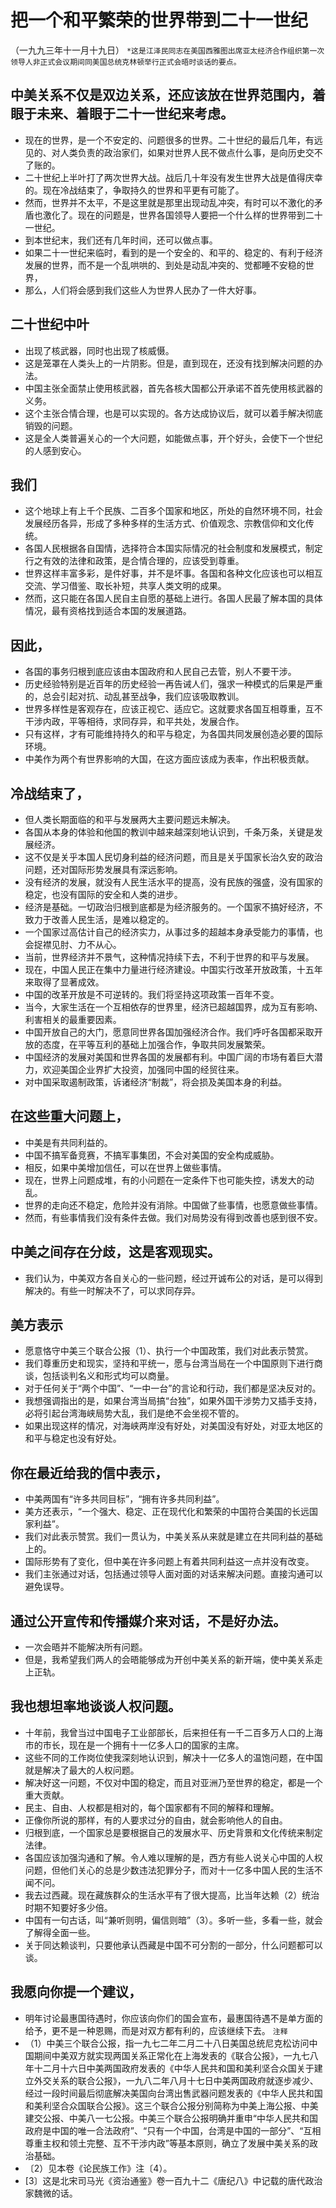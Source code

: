 # 把一个和平繁荣的世界带到二十一世纪（一九九三年十一月十九日）
`*这是江泽民同志在美国西雅图出席亚太经济合作组织第一次领导人非正式会议期间同美国总统克林顿举行正式会晤时谈话的要点。`## 中美关系不仅是双边关系，还应该放在世界范围内，着眼于未来、着眼于二十一世纪来考虑。
- 现在的世界，是一个不安定的、问题很多的世界。二十世纪的最后几年，有远见的、对人类负责的政治家们，如果对世界人民不做点什么事，是向历史交不了账的。
- 二十世纪上半叶打了两次世界大战。战后几十年没有发生世界大战是值得庆幸的。现在冷战结束了，争取持久的世界和平更有可能了。
- 然而，世界并不太平，不是这里就是那里出现动乱冲突，有时可以不激化的矛盾也激化了。现在的问题是，世界各国领导人要把一个什么样的世界带到二十一世纪。
- 到本世纪末，我们还有几年时间，还可以做点事。
- 如果二十一世纪来临时，看到的是一个安全的、和平的、稳定的、有利于经济发展的世界，而不是一个乱哄哄的、到处是动乱冲突的、觉都睡不安稳的世界，
- 那么，人们将会感到我们这些人为世界人民办了一件大好事。## 二十世纪中叶
- 出现了核武器，同时也出现了核威慑。
- 这是笼罩在人类头上的一片阴影。但是，直到现在，还没有找到解决问题的办法。
- 中国主张全面禁止使用核武器，首先各核大国都公开承诺不首先使用核武器的义务。
- 这个主张合情合理，也是可以实现的。各方达成协议后，就可以着手解决彻底销毁的问题。
- 这是全人类普遍关心的一个大问题，如能做点事，开个好头，会使下一个世纪的人感到安心。## 我们
- 这个地球上有上千个民族、二百多个国家和地区，所处的自然环境不同，社会发展经历各异，形成了多种多样的生活方式、价值观念、宗教信仰和文化传统。
- 各国人民根据各自国情，选择符合本国实际情况的社会制度和发展模式，制定行之有效的法律和政策，是合情合理的，应该受到尊重。
- 世界这样丰富多彩，是件好事，并不是坏事。各国和各种文化应该也可以相互交流、学习借鉴、取长补短，共享人类文明的成果。
- 然而，这只能在各国人民自主自愿的基础上进行。各国人民最了解本国的具体情况，最有资格找到适合本国的发展道路。## 因此，
- 各国的事务归根到底应该由本国政府和人民自己去管，别人不要干涉。
- 历史经验特别是近百年的历史经验一再告诫人们，强求一种模式的后果是严重的，总会引起对抗、动乱甚至战争，我们应该吸取教训。
- 世界多样性是客观存在，应该正视它、适应它。这就要求各国互相尊重，互不干涉内政，平等相待，求同存异，和平共处，发展合作。
- 只有这样，才有可能维持持久的和平与稳定，为各国共同发展创造必要的国际环境。
- 中美作为两个有世界影响的大国，在这方面应该成为表率，作出积极贡献。## 冷战结束了，
- 但人类长期面临的和平与发展两大主要问题远未解决。
- 各国从本身的体验和他国的教训中越来越深刻地认识到，千条万条，关键是发展经济。
- 这不仅是关乎本国人民切身利益的经济问题，而且是关乎国家长治久安的政治问题，还对国际形势发展具有深远影响。
- 没有经济的发展，就没有人民生活水平的提高，没有民族的强盛，没有国家的稳定，也没有国际的安全和人类的进步。
- 经济是基础。一切政治归根到底都是为经济服务的。一个国家不搞好经济，不致力于改善人民生活，是难以稳定的。
- 一个国家过高估计自己的经济实力，从事过多的超越本身承受能力的事情，也会捉襟见肘、力不从心。
- 当前，世界经济并不景气，这种情况持续下去，不利于世界的和平与发展。
- 现在，中国人民正在集中力量进行经济建设。中国实行改革开放政策，十五年来取得了显著成效。
- 中国的改革开放是不可逆转的。我们将坚持这项政策一百年不变。
- 当今，大家生活在一个互相依存的世界里，经济已超越国界，成为互有影响、利害相关的最重要因素。
- 中国开放自己的大门，愿意同世界各国加强经济合作。我们呼吁各国都采取开放的态度，在平等互利的基础上加强合作，争取共同发展繁荣。
- 中国经济的发展对美国和世界各国的发展都有利。中国广阔的市场有着巨大潜力，欢迎美国企业界扩大投资，加强同中国的经贸往来。
- 对中国采取遏制政策，诉诸经济“制裁”，将会损及美国本身的利益。## 在这些重大问题上，
- 中美是有共同利益的。
- 中国不搞军备竞赛，不搞军事集团，不会对美国的安全构成威胁。
- 相反，如果中美增加信任，可以在世界上做些事情。
- 现在，世界上问题成堆，有的小问题在一定条件下也可能失控，诱发大的动乱。
- 世界的走向还不稳定，危险并没有消除。中国做了些事情，也愿意做些事情。
- 然而，有些事情我们没有条件去做。我们对局势没有得到改善也感到很不安。## 中美之间存在分歧，这是客观现实。
- 我们认为，中美双方各自关心的一些问题，经过开诚布公的对话，是可以得到解决的。有些一时解决不了，可以求同存异。## 美方表示
- 愿意恪守中美三个联合公报（1）、执行一个中国政策，我们对此表示赞赏。
- 我们尊重历史和现实，坚持和平统一，愿与台湾当局在一个中国原则下进行商谈，包括谈判名义和形式均可以商量。
- 对于任何关于“两个中国”、“一中一台”的言论和行动，我们都是坚决反对的。
- 我想强调指出的是，如果台湾当局搞“台独”，如果外国干涉势力又插手支持，必将引起台湾海峡局势大乱，我们是绝不会坐视不管的。
- 如果出现这样的情况，对海峡两岸没有好处，对美国没有好处，对亚太地区的和平与稳定也没有好处。## 你在最近给我的信中表示，
- 中美两国有“许多共同目标”，“拥有许多共同利益”。
- 美方还表示，“一个强大、稳定、正在现代化和繁荣的中国符合美国的长远国家利益”。
- 我们对此表示赞赏。我们一贯认为，中美关系从来就是建立在共同利益的基础上的。
- 国际形势有了变化，但中美在许多问题上有着共同利益这一点并没有改变。
- 我们主张通过对话，包括通过领导人面对面的对话来解决问题。直接沟通可以避免误导。## 通过公开宣传和传播媒介来对话，不是好办法。
-  一次会晤并不能解决所有问题。
-  但是，我希望我们两人的会晤能够成为开创中美关系的新开端，使中美关系走上正轨。## 我也想坦率地谈谈人权问题。
- 十年前，我曾当过中国电子工业部部长，后来担任有一千二百多万人口的上海市的市长，现在是一个拥有十一亿多人口的国家的主席。
- 这些不同的工作岗位使我深刻地认识到，解决十一亿多人的温饱问题，在中国就是解决了最大的人权问题。
- 解决好这一问题，不仅对中国的稳定，而且对亚洲乃至世界的稳定，都是一个重大贡献。
- 民主、自由、人权都是相对的，每个国家都有不同的解释和理解。
- 正像你所说的那样，有的人要求过分的自由，就会影响他人的自由。
- 归根到底，一个国家总是要根据自己的发展水平、历史背景和文化传统来制定法律。
- 各国应该加强沟通和了解。令人难以理解的是，西方有些人说关心中国的人权问题，但他们关心的总是少数违法犯罪分子，而对十一亿多中国人民的生活不闻不问。
- 我去过西藏。现在藏族群众的生活水平有了很大提高，比当年达赖（2）统治时期不知要好多少倍。
- 中国有一句古话，叫“兼听则明，偏信则暗”（3）。多听一些，多看一些，就会了解得全面一些。
- 关于同达赖谈判，只要他承认西藏是中国不可分割的一部分，什么问题都可以谈。## 我愿向你提一个建议，
- 明年讨论最惠国待遇时，你应该向你们的国会宣布，最惠国待遇不是单方面的给予，更不是一种恩赐，而是对双方都有利的，应该继续下去。`注释`- （1）中美三个联合公报，指一九七二年二月二十八日美国总统尼克松访问中国期间中美双方就实现两国关系正常化在上海发表的《联合公报》，一九七八年十二月十六日中美两国政府发表的《中华人民共和国和美利坚合众国关于建立外交关系的联合公报》，一九八二年八月十七日中美两国政府就逐步减少、经过一段时间最后彻底解决美国向台湾出售武器问题发表的《中华人民共和国和美利坚合众国联合公报》。这三个联合公报分别简称为中美上海公报、中美建交公报、中美八一七公报。中美三个联合公报明确并重申“中华人民共和国政府是中国的唯一合法政府”、“只有一个中国，台湾是中国的一部分”、“互相尊重主权和领土完整、互不干涉内政”等基本原则，确立了发展中美关系的政治基础。- 〔2）见本卷《论民族工作》注〔4）。- [3〕这是北宋司马光《资治通鉴》卷一百九十二《唐纪八》中记载的唐代政治家魏微的话。